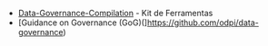 - [Data-Governance-Compilation](https://github.com/SuperNerb/Data-Governance-Compilation) - Kit de Ferramentas
- [Guidance on Governance (GoG)(]https://github.com/odpi/data-governance)
